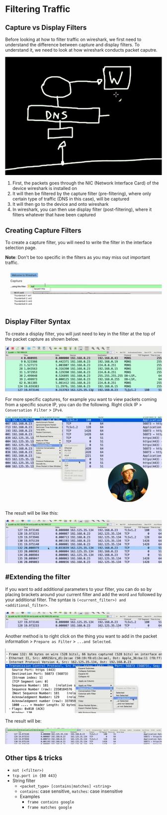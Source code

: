 # Filtering Traffic
## Capture vs Display Filters
Before looking at how to filter traffic on wireshark, we first need to understand the difference between capture and display filters. To understand it, we need to look at how wireshark conducts packet caputre.<br>

![Lesson5_1](Screenshots/Lesson5/Lesson5_1.png)<br>

1. First, the packets goes through the NIC (Network Interface Card) of the device wireshark is installed on
2. It will then be filtered by the capture filter (pre-filtering), where only certain type of traffic (DNS in this case), will be captured
3. It will then go to the device and onto wireshark
4. In wireshark, you can then use display filter (post-filtering), where it filters whatever that have been captured

## Creating Capture Filters
To create a capture filter, you will need to write the filter in the interface selection page.<br>

<b>Note</b>: Don't be too specific in the filters as you may miss out important traffic.

![Lesson5_2](Screenshots/Lesson5/Lesson5_2.png)<br>

## Display Filter Syntax
To create a display filter, you will just need to key in the filter at the top of the packet capture as shown below.<br>

![Lesson5_3](Screenshots/Lesson5/Lesson5_3.png)<br>

For more specific captures, for example you want to view packets coming from a specific source IP, you can do the following. Right click IP > `Conversation Filter` > `IPv4`.<br>

![Lesson5_4](Screenshots/Lesson5/Lesson5_4.png)<br>

The result will be like this:<br>

![Lesson5_5](Screenshots/Lesson5/Lesson5_5.png)<br>

## #Extending the filter
If you want to add additional parameters to your filter, you can do so by placing brackets around your current filter and add the word `and` followed by your additional filter. The syntax is  `(<current_filter>) and <additional_filter>`.<br>

![Lesson5_6](Screenshots/Lesson5/Lesson5_6.png)<br>

Another method is to right click on the thing you want to add in the packet information > `Prepare as Filter` > `...and Selected`.<br>

![Lesson5_7](Screenshots/Lesson5/Lesson5_7.png)<br>

The result will be:<br>

![Lesson5_8](Screenshots/Lesson5/Lesson5_8.png)<br>

## Other tips & tricks
- `not (<filter>)`
- `tcp.port in {80 443}`
- String filter
  - `<packet_type> [contains|matches] <string>`
  - `contains`: case sensitive, `matches`: case insensitive
  - Examples
    - `frame contains google`
    - `frame matches google`